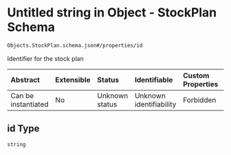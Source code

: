 # Untitled string in Object - StockPlan Schema

```txt
Objects.StockPlan.schema.json#/properties/id
```

Identifier for the stock plan

| Abstract            | Extensible | Status         | Identifiable            | Custom Properties | Additional Properties | Access Restrictions | Defined In                                                                         |
| :------------------ | :--------- | :------------- | :---------------------- | :---------------- | :-------------------- | :------------------ | :--------------------------------------------------------------------------------- |
| Can be instantiated | No         | Unknown status | Unknown identifiability | Forbidden         | Allowed               | none                | [StockPlan.schema.json\*](../objects/StockPlan.schema.json "open original schema") |

## id Type

`string`
